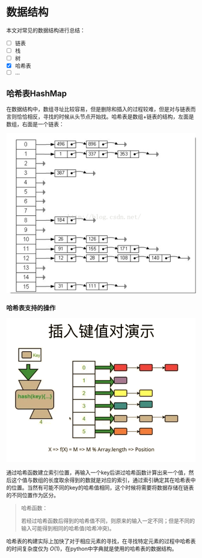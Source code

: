# 数据结构

本文对常见的数据结构进行总结：

- [ ] 链表
- [ ] 栈
- [ ] 树
- [x] 哈希表
- [ ] ...

## 哈希表HashMap

在数据结构中，数组寻址比较容易，但是删除和插入的过程较难，但是对与链表而言则恰恰相反，寻找的时候从头节点开始找。哈希表是数组+链表的结构，左面是数组，右面是一个链表：

![img](csdn%E5%93%88%E5%B8%8C%E8%A1%A8.png)

### 哈希表支持的操作

![image-20210325090856393](image-20210325090856393.png)



通过哈希函数建立索引位置，再输入一个key后讲过哈希函数计算出来一个值，然后这个值与数组的长度取余得到的数就是对应的索引，通过索引确定其在哈希表中的位置。当然有可能不同的key的哈希值相同，这个时候将需要将数据存储在链表的不同位置作为区分。



> 哈希函数：
>
> 若经过哈希函数后得到的哈希值不同，则原来的输入一定不同；但是不同的输入可能得到相同的哈希值(哈希冲突)。



哈希表的构建实际上加快了对于相应元素的寻找，在寻找特定元素的过程中哈希表的时间复杂度仅为 $O(1)$，在python中字典就是使用的哈希表的数据结构。











